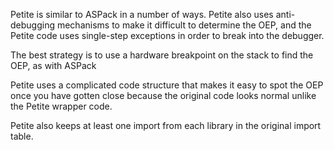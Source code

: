Petite is similar to ASPack in a number of ways. Petite also uses anti-debugging mechanisms to make it difficult to determine the OEP, and the Petite code uses single-step exceptions in order to break into the debugger.

The best strategy is to use a hardware breakpoint on the stack to
find the OEP, as with ASPack

Petite uses a complicated code structure that makes it easy to spot the OEP once you have gotten close because the original code looks normal unlike the Petite wrapper code.

Petite also keeps at least one import from each library in the original
import table.